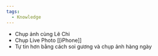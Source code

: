 ```yaml
---
tags:
  - Knowledge
---
```

- Chụp ảnh cùng Lê Chi
- Chụp Live Photo  [[iPhone]]
- Tự tin hơn bằng cách soi gương và chụp ảnh hàng ngày